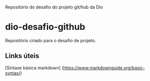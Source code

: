 Repositório do desafio do projeto git/hub da Dio 
# dio-desafio-github
Repositório criado para o desafio de projeto.

## Links úteis
[Sintaxe básica markdown] (https://www.markdownguide.org/basic-syntax/)
